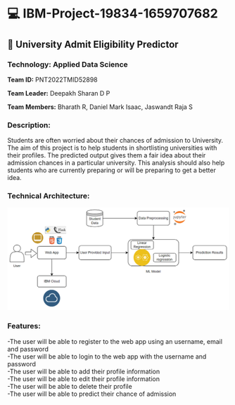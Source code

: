 #  💻 IBM-Project-19834-1659707682
## :dart: University Admit Eligibility Predictor
### Technology: Applied Data Science
**Team ID:** PNT2022TMID52898

**Team Leader:** Deepakh Sharan D P

**Team Members:** Bharath R, Daniel Mark Isaac, Jaswandt Raja S

### Description:

Students are often worried about their chances of admission to University. The aim of this project is to help students in shortlisting universities with their profiles. The predicted output gives them a fair idea about their admission chances in a particular university. This analysis should also help students who are currently preparing or will be preparing to get a better idea.

### Technical Architecture:

<img src=images/techarch.png>

### Features:

-The user will be able to register to the web app using an username, email and password  
-The user will be able to login to the web app with the username and password  
-The user will be able to add their profile information  
-The user will be able to edit their profile information  
-The user will be able to delete their profile  
-The user will be able to predict their chance of admission  

